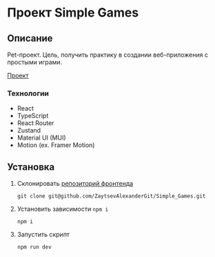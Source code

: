 # Проект Simple Games

## Описание

Pet-проект. Цель, получить практику в создании веб-приложения с простыми играми.

[Проект](https://zaytsevalexandergit.github.io/Simple_Games/)


### Технологии

- React
- TypeScript
- React Router
- Zustand
- Material UI (MUI)
- Motion (ex. Framer Motion)

## Установка

1. Склонировать [репозиторий фронтенда](https://github.com/ZaytsevAlexanderGit/Simple_Games.git)
   ```shell
   git clone git@github.com/ZaytsevAlexanderGit/Simple_Games.git
   ```
2. Установить зависимости `npm i`

   ```shell
   npm i
   ```

3. Запустить скрипт

   ```shell
   npm run dev
   ```

